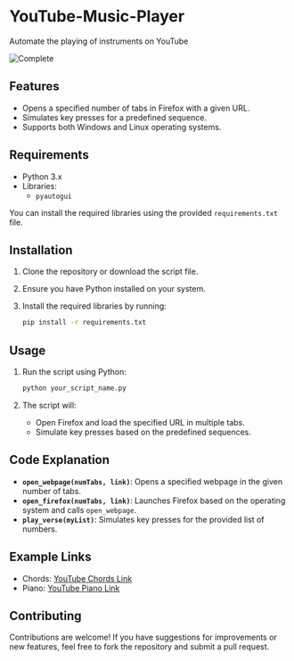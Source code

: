 # YouTube-Music-Player
Automate the playing of instruments on YouTube

![Complete](https://img.shields.io/badge/status-Complete-brightgreen)

## Features

- Opens a specified number of tabs in Firefox with a given URL.
- Simulates key presses for a predefined sequence.
- Supports both Windows and Linux operating systems.

## Requirements

- Python 3.x
- Libraries:
  - `pyautogui`

You can install the required libraries using the provided `requirements.txt` file.

## Installation

1. Clone the repository or download the script file.
2. Ensure you have Python installed on your system.
3. Install the required libraries by running:

   ```bash
   pip install -r requirements.txt
   ```
## Usage

1. Run the script using Python:

   ```bash
   python your_script_name.py
   ```

2. The script will:
   - Open Firefox and load the specified URL in multiple tabs.
   - Simulate key presses based on the predefined sequences.

## Code Explanation

- **`open_webpage(numTabs, link)`**: Opens a specified webpage in the given number of tabs.
- **`open_firefox(numTabs, link)`**: Launches Firefox based on the operating system and calls `open_webpage`.
- **`play_verse(myList)`**: Simulates key presses for the provided list of numbers.

## Example Links

- Chords: [YouTube Chords Link](https://www.youtube.com/watch?v=qWX31yz68Ns)
- Piano: [YouTube Piano Link](https://www.youtube.com/watch?v=3gZC5763wYk)

## Contributing

Contributions are welcome! If you have suggestions for improvements or new features, feel free to fork the repository and submit a pull request.
